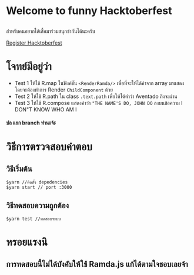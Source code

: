 # Welcome to funny Hacktoberfest 
## 
สำหรับคนอยากได้เสื้อมาร่วมสนุกขำกันได้นะครับ

[Register Hacktoberfest](https://hacktoberfest.digitalocean.com/)

# โจทย์มีอยู่ว่า
- Test 1 ให้ใช้ R.map ในฟังค์ชัน `<RenderRamda/>`  เพื่อที่จะให้ได้ค่าจาก array มาแสดง โดยจะต้องทำการ Render `ChildComponent` ด้วย
- Test 2 ให้ใช้ R.path ใน  class `.text.path` เพื่อให้ได้คำว่า Aventado ถึงจะผ่าน
- Test 3 ให้ใช้ R.compose แสดงคำว่า `"THE NAME'S DO, JOHN DO` ลงบนข้อความ I DON"T KNOW WHO AM I
#### ปล แยก branch ทำนะจ้ะ
# วิธีการตรวจสอบคำตอบ
## วิธีเริ่มต้น
```
$yarn //ติดตั้ง depedencies
$yarn start // port :3000
```
## วิธีทดสอบความถูกต้อง
```
$yarn test //ทดสอบระบบ 
```
# หรอยแรงนิ
## การทดสอบนี้ไม่ได้บังคับให้ใช้ Ramda.js แก้ได้ตามใจชอบเลยจ้า 

